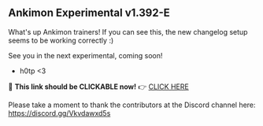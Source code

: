 ## Ankimon Experimental v1.392-E

What's up Ankimon trainers! If you can see this, the new changelog setup seems to be working correctly :)

See you in the next experimental, coming soon!

- h0tp <3

🔗 **This link should be CLICKABLE now!** 👉 [CLICK HERE](https://www.youtube.com/watch?v=dQw4w9WgXcQ)

Please take a moment to thank the contributors at the Discord channel here: https://discord.gg/Vkvdawxd5s